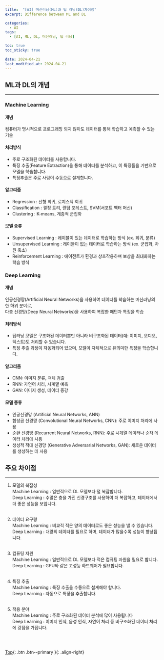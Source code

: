 ```yaml
---
title:  "[AI] 머신러닝(ML)과 딥 러닝(DL)차이점"
excerpt: Difference between ML and DL

categories:
  - AI
tags:
  - [AI, ML, DL, 머신러닝, 딥 러닝]

toc: true
toc_sticky: true
 
date: 2024-04-21
last_modified_at: 2024-04-21
---
```


## ML과 DL의 개념
---

### Machine Learning
#### 개념
컴퓨터가 명시적으로 프로그래밍 되지 않아도 데이터를 통해 학습하고 예측할 수 있는 기술<br>

#### 처리방식
* 주로 구조화된 데이터를 사용합니다.
* 특징 추출(Feature Extraction)을 통해 데이터를 분석하고, 이 특징들을 기반으로 모델을 학습합니다.
* 특징추출은 주로 사람이 수동으로 설계합니다.
  
#### 알고리즘
* Regression : 선형 회귀, 로지스틱 회귀
* Classification : 결정 트리, 랜덤 포레스트, SVM(서포트 벡터 머신)
* Clustering : K-means, 계층적 군집화
  
#### 모델 종류
* Supervised Learning : 레이블이 있는 데이터로 학습하는 방식 (ex. 회귀, 분류)
* Unsupervised Learning : 레이블이 없는 데이터로 학습하는 방식 (ex. 군집화, 차원 축소)
* Reinforcement Learning : 에이전트가 환경과 상호작용하며 보상을 최대화하는 학습 방식


### Deep Learning

#### 개념
인공신경망(Artificial Neural Networks)을 사용하여 데이터를 학습하는 머신러닝의 한 하위 분야로, <br> 
다층 신경망(Deep Neural Networks)을 사용하여 복잡한 패턴과 특징을 학습<br> 

#### 처리방식<br> 
* 딥러닝 모델은 구조화된 데이터뿐만 아니라 비구조화된 데이터(예: 이미지, 오디오, 텍스트)도 처리할 수 있습니다.
* 특징 추출 과정이 자동화되어 있으며, 모델이 자체적으로 유의미한 특징을 학습합니다.

#### 알고리즘<br> 
* CNN: 이미지 분류, 객체 검출
* RNN: 자연어 처리, 시계열 예측
* GAN: 이미지 생성, 데이터 증강

#### 모델 종류<br> 
* 인공신경망 (Artificial Neural Networks, ANN)
* 합성곱 신경망 (Convolutional Neural Networks, CNN): 주로 이미지 처리에 사용
* 순환 신경망 (Recurrent Neural Networks, RNN): 주로 시계열 데이터나 순차 데이터 처리에 사용
* 생성적 적대 신경망 (Generative Adversarial Networks, GAN): 새로운 데이터를 생성하는 데 사용


## 주요 차이점
---

1. 모델의 복잡성<br> 
Machine Learning : 일반적으로 DL 모델보다 덜 복잡합니다.<br> 
Deep Learning : 수많은 충을 가진 신경구조를 사용하여 더 복잡하고, 데이터에서 더 좋은 성능을 보입니다.<br><br>  


2. 데이터 요구량<br> 
Machine Learning : 비교적 적은 양의 데이터로도 좋은 성능을 낼 수 있습니다.<br> 
Deep Learning : 대량의 데이터를 필요로 하며, 데이터가 많을수록 성능이 향상됩니다.<br><br>  


3. 컴퓨팅 지원<br> 
Machine Learning : 일반적으로 DL 모델보다 적은 컴퓨팅 자원을 필요로 합니다.<br> 
Deep Learning : GPU와 같은 고성능 하드웨어가 필요합니다.<br><br> 


4. 특징 추출<br> 
Machine Learning : 특징 추출을 수동으로 설계해야 합니다.<br> 
Deep Learning : 자동으로 특징을 추출합니다.<br><br> 


5. 적용 분야<br> 
Machine Learning : 주로 구조화된 데이터 분석에 많이 사용됩니다<br> 
Deep Learning : 이미지 인식, 음성 인식, 자연어 처리 등 비구조화된 데이터 처리에 강점을 가집니다.<br><br> 


<br> 

[Top](#){: .btn .btn--primary }{: .align-right}